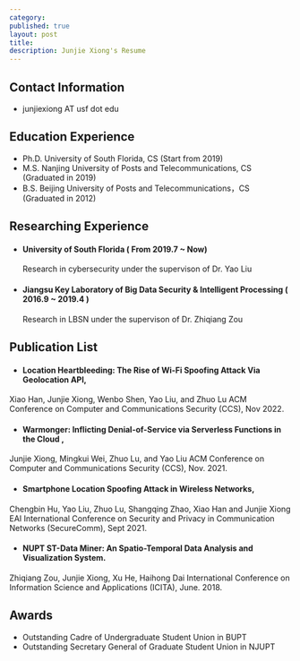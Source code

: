 ```yaml
---
category: 
published: true
layout: post
title: 
description: Junjie Xiong's Resume
---
```


Contact Information
---
- junjiexiong AT usf dot edu


Education Experience
---
- Ph.D. University of South Florida, CS (Start from 2019)
- M.S. Nanjing University of Posts and Telecommunications, CS (Graduated in 2019)
- B.S. Beijing University of Posts and Telecommunications，CS (Graduated in 2012)


Researching Experience
---
- #### University of South Florida ( From 2019.7 ~ Now)  
    Research in cybersecurity under the supervison of Dr. Yao Liu
- #### Jiangsu Key Laboratory of Big Data Security & Intelligent Processing ( 2016.9 ~ 2019.4 )  
    Research in LBSN under the supervison of Dr. Zhiqiang Zou

Publication List
---
- #### Location Heartbleeding: The Rise of Wi-Fi Spoofing Attack Via Geolocation API,
Xiao Han, Junjie Xiong, Wenbo Shen, Yao Liu, and Zhuo Lu
ACM Conference on Computer and Communications Security (CCS), Nov 2022.
- #### Warmonger: Inflicting Denial-of-Service via Serverless Functions in the Cloud ,
Junjie Xiong, Mingkui Wei, Zhuo Lu, and Yao Liu
ACM Conference on Computer and Communications Security (CCS), Nov. 2021.
- #### Smartphone Location Spoofing Attack in Wireless Networks,
Chengbin Hu, Yao Liu, Zhuo Lu, Shangqing Zhao, Xiao Han and Junjie Xiong
EAI International Conference on Security and Privacy in Communication Networks (SecureComm), Sept 2021.
- #### NUPT ST-Data Miner: An Spatio-Temporal Data Analysis and Visualization System. 
Zhiqiang Zou, Junjie Xiong, Xu He, Haihong Dai
International Conference on Information Science and Applications (ICITA), June. 2018. 


Awards
---
- Outstanding Cadre of Undergraduate Student Union in BUPT
- Outstanding Secretary General of Graduate Student Union in NJUPT


